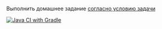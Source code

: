 Выполнить домашнее задание [согласно условию задачи](https://github.com/netology-code/aqa-homeworks/tree/master/sql)

[![Java CI with Gradle](https://github.com/SergeyAbrosimov-87/SQL/actions/workflows/gradle.yml/badge.svg)](https://github.com/SergeyAbrosimov-87/SQL/actions/workflows/gradle.yml)
